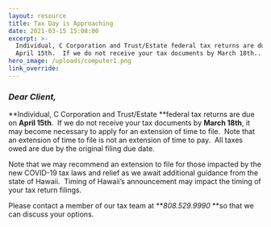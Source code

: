 ```yaml
---
layout: resource
title: Tax Day is Approaching
date: 2021-03-15 15:08:00
excerpt: >-
  Individual, C Corporation and Trust/Estate federal tax returns are due on
  April 15th.  If we do not receive your tax documents by March 18th...
hero_image: /uploads/computer1.png
link_override:
---
```


### *Dear Client,*

**Individual, C Corporation and Trust/Estate&nbsp;**federal tax returns are due on&nbsp;**April 15th**.&nbsp; If we do not receive your tax documents by&nbsp;**March 18th**, it may become necessary to apply for an extension of time to file.&nbsp; Note that an extension of time to file is not an extension of time to pay.&nbsp; All taxes owed are due by the original filing due date.&nbsp;

Note that we may recommend an extension to file for those impacted by the new COVID-19 tax laws and relief as we await additional guidance from the state of Hawaii. &nbsp;Timing of Hawaii’s announcement may impact the timing of your tax return filings.

Please contact a member of our tax team at&nbsp;***808\.529.9990*&nbsp;**so that we can discuss your options.
